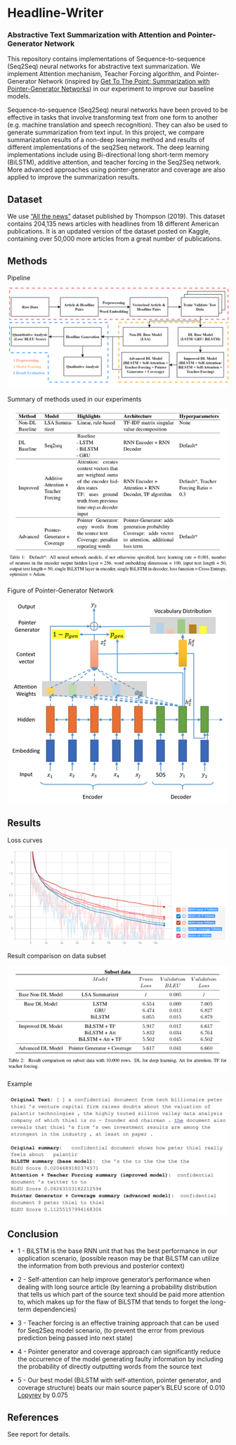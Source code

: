 # Headline-Writer
### Abstractive Text Summarization with Attention and Pointer-Generator Network

This repository contains implementations of Sequence-to-sequence (Seq2Seq) neural networks for abstractive text summarization. We implement Attention mechanism, Teacher Forcing algorithm, and Pointer-Generator Network (inspired by [Get To The Point: Summarization with Pointer-Generator Networks](https://arxiv.org/pdf/1704.04368.pdf)) in our experiment to improve our baseline models.

Sequence-to-sequence (Seq2Seq) neural networks have been proved to be effective in tasks that involve transforming text from one form to another (e.g. machine translation and speech recognition). They can also be used to generate summarization from text input. In this project, we compare summarization results of a non-deep learning method and results of different implementations of the seq2Seq network. The deep learning implementations include using Bi-directional long short-term memory (BiLSTM), additive attention, and teacher forcing in the Seq2Seq network. More advanced approaches using pointer-generator and coverage are also applied to improve the summarization results.

## Dataset

We use [“All the news”](https://components.one/datasets/all-the-news-articles-dataset) dataset published by Thompson (2019).  This dataset contains 204,135 news articles with headlines from 18 different American publications. It is an updated version of tbe dataset posted on Kaggle, containing over 50,000 more articles from a great number of publications.

## Methods

Pipeline

<p align="center">
  <img src="https://github.com/roynwu/Headline-Writer/blob/master/pipeline.png">
</p> 

Summary of methods used in our experiments

<p align="center">
  <img src="https://github.com/roynwu/Headline-Writer/blob/master/methods_table.png">
</p> 

Figure of Pointer-Generator Network

<p align="center">
  <img src="https://github.com/roynwu/Headline-Writer/blob/master/pointer%20generator.png">
</p> 

## Results

Loss curves

<p align="center">
  <img src="https://github.com/roynwu/Headline-Writer/blob/master/loss%20curve.png">
</p> 

Result comparison on data subset

<p align="center">
  <img src="https://github.com/roynwu/Headline-Writer/blob/master/results_table.png">
</p> 

Example

<p align="center">
  <img src="https://github.com/roynwu/Headline-Writer/blob/master/generated%20text.png">
</p> 

## Conclusion

* 1 - BiLSTM is the base RNN unit that has the best performance in our application scenario, (possible reason may be that BiLSTM can utilize the information from both previous and posterior context)

* 2 - Self-attention can help improve generator’s performance when dealing with long source article (by learning a probability distribution that tells us which part of the source text should be paid more attention to, which makes up for the flaw of BiLSTM that tends to forget the long-term dependencies)

* 3 - Teacher forcing is an effective training approach that can be used for Seq2Seq model scenario, (to prevent the error from previous prediction being passed into next state)

* 4 - Pointer generator and coverage approach can significantly reduce the occurrence of the model generating faulty information by including the probability of directly outputting words from the source text

* 5 - Our best model (BiLSTM with self-attention, pointer generator, and coverage structure) beats our main source paper’s BLEU score of 0.010 [Lopyrev](https://arxiv.org/pdf/1512.01712.pdf) by 0.075

## References

See report for details.

